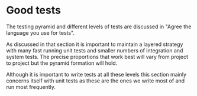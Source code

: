 # Good tests

The testing pyramid and different levels of tests are discussed in "Agree the language you use for tests".

As discussed in that section it is important to maintain a layered strategy with many fast running unit tests and smaller numbers of integration and system tests. The precise proportions that work best will vary from project to project but the pyramid formation will hold.

Although it is important to write tests at all these levels this section mainly concerns itself with unit tests as these are the ones we write most of and run most frequently.

